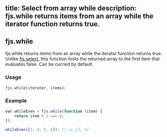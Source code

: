 title: Select from array while
description: fjs.while returns items from an array while the iterator function returns true.
---

## fjs.while

fjs.while returns items from an array while the iterator function returns true. Unlike [fjs.select](/collections/select-filter/), this function limits the  returned array to the first item that evaluates false. Can be curried by default.

### Usage

```js
fjs.while(iterator, items);
```

### Example

```js
var whileEven = fjs.while(function (item) {
    return item % 2 === 0;
});

whileEven([2, 4, 5, 6]); // => [2, 4]
```
